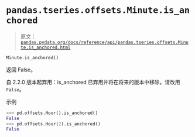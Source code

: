 # `pandas.tseries.offsets.Minute.is_anchored`

> 原文：[`pandas.pydata.org/docs/reference/api/pandas.tseries.offsets.Minute.is_anchored.html`](https://pandas.pydata.org/docs/reference/api/pandas.tseries.offsets.Minute.is_anchored.html)

```py
Minute.is_anchored()
```

返回 False。

自 2.2.0 版本起弃用：is_anchored 已弃用并将在将来的版本中移除。请改用 `False`。

示例

```py
>>> pd.offsets.Hour().is_anchored()
False
>>> pd.offsets.Hour(2).is_anchored()
False 
```
